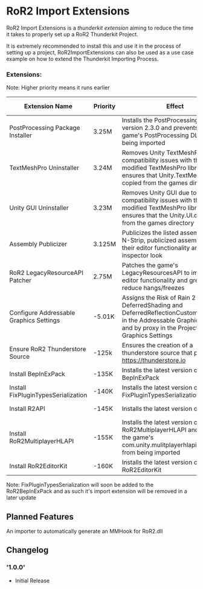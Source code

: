 
# RoR2 Import Extensions

RoR2 Import Extensions is a *thunderkit extension* aiming to reduce the time it takes to properly set up a RoR2 Thunderkit Project.

It is extremely recommended to install this and use it in the process of setting up a project, RoR2ImportExtensions can also be used as a use case example on how to extend the Thunderkit Importing Process.
### Extensions:
Note: Higher priority means it runs earlier

| Extension Name | Priority | Effect | Level of Recomendation |
|--|--|--|--|
| PostProcessing Package Installer | 3.25M | Installs the PostProcessing package version 2.3.0 and prevents the game's PostProcessing DLL from being imported | Recommended if working with PP
|TextMeshPro Uninstaller|3.24M|Removes Unity TextMeshPro due to compatibility issues with the games modified TextMeshPro library and ensures that Unity.TextMeshPro.dll is copied from the games directory|Highly Recommended|
|Unity GUI Uninstaller|3.23M|Removes Unity GUI due to compatibility issues with the game's modified TextMeshPro library and ensures that the Unity.UI.dll is copied from the games directory|Highly Recommended|
|Assembly Publicizer|3.125M|Publicizes the listed assemblies with N-Strip, publicized assemblies retain their editor functionality and inspector look| Recommended if publicizing is needed|
|RoR2 LegacyResourceAPI Patcher|2.75M|Patches the game's LegacyResourcesAPI to improve editor functionality and greatly reduce hangs/freezes|Extremely Recommended|
|Configure Addressable Graphics Settings|-5.01K|Assigns the Risk of Rain 2 DeferredShading and DeferredReflectionCustom shaders in the Addressable Graphics settings and by proxy in the Project's Graphics Settings|Recommended
Ensure RoR2 Thunderstore Source|-125k|Ensures the creation of a thunderstore source that points to https://thunderstore.io|Recommended
Install BepInExPack|-135K|Installs the latest version of BepInExPack|Extremely Recommended
Install FixPluginTypesSerialization|-140K|Installs the latest version of FixPluginTypesSerialization|Highly Recommended
|Install R2API|-145K|Installs the latest version of R2API|Optional but Recommended|
|Install RoR2MultiplayerHLAPI|-155K|Installs the latest version of the RoR2MultiplayerHLAPI and prevents the game's com.unity.mulitplayerhlapi.runtime.dll from being imported|Extremely Recommended
|Install RoR2EditorKit|-160K|Installs the latest version of RoR2EditorKit| Optional, but recommended|

Note: FixPluginTypesSerialization will soon be added to the RoR2BepInExPack and as such it's import extension will be removed in a later update

## Planned Features
An importer to automatically generate an MMHook for RoR2.dll

## Changelog

### '1.0.0'

- Initial Release
